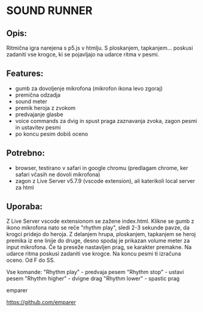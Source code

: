 # SOUND RUNNER

## Opis:

Ritmična igra narejena s p5.js v htmlju. S ploskanjem, tapkanjem... poskusi zadaniti vse krogce, ki se pojavljajo na udarce ritma v pesmi.

## Features:

- gumb za dovoljenje mikrofona (mikrofon ikona levo zgoraj)
- premična odzadja
- sound meter
- premik heroja z zvokom
- predvajanje glasbe
- voice commands za dvig in spust praga zaznavanja zvoka, zagon pesmi in ustavitev pesmi
- po koncu pesim dobiš oceno

## Potrebno:

- browser, testirano v safari in google chromu (predlagam chrome, ker safari včasih ne dovoli mikrofona)
- zagon z Live Server v5.7.9 (vscode extension), ali katerikoli local server za html

## Uporaba:

Z Live Server vscode extensionom se zažene index.html. Klikne se gumb z ikono mikrofona nato se reče "rhythm play", sledi 2-3 sekunde pavze, da krogci pridejo do heroja. Z delanjem hrupa, ploskanjem, tapkanjem se heroj premika iz ene linije do druge, desno spodaj je prikazan volume meter za input mikrofona. Če ta preseže nastavljen prag, se karakter premakne. Na udarce ritma poskusi zadaniti vse krogce. Na koncu pesmi ti izračuna oceno. Od F do SS.

Vse komande:
"Rhythm play" - predvaja pesem
"Rhythm stop" - ustavi pesem
"Rhythm higher" - dvigne drag
"Rhythm lower" - spastic prag

emparer

https://github.com/emparer
